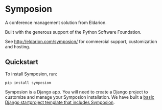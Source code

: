 # Symposion

A conference management solution from Eldarion.

Built with the generous support of the Python Software Foundation.

See http://eldarion.com/symposion/ for commercial support, customization and
hosting.

## Quickstart

To install Symposion, run:

    pip install symposion

Symposion is a Django app. You will need to create a Django project to
customize and manage your Symposion installation. We have built a [basic
Django startproject template that includes Symposion][1].

[1]: https://github.com/pinax/pinax-project-symposion
